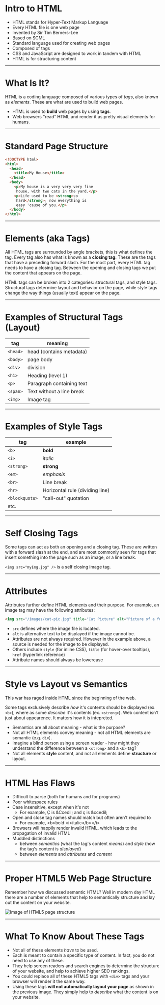 # Intro to HTML

* HTML stands for Hyper-Text Markup Language
* Every HTML file is one web page
* Invented by Sir Tim Berners-Lee
* Based on SGML
* Standard language used for creating web pages
* Composed of tags
* CSS and JavaScript are designed to work in tandem with HTML
* HTML is for structuring content

---

# What Is It?

HTML is a coding language composed of various types of *tags*, also known as *elements*. These are what are used to build web pages.

* HTML is used to **build** web pages by using **tags**.
* Web browsers "read" HTML and render it as pretty visual elements for humans.

---

# Standard Page Structure

```html
<!DOCTYPE html>
<html>
  <head>
    <title>My House</title>
  </head>
  <body>
    <p>My house is a very very very fine
     house, with two cats in the yard.</p>
    <p>Life used to be <strong>so
     hard</strong>; now everything is
     easy 'cause of you.</p>
  </body>
</html>
```

---

# Elements (aka Tags)

All HTML tags are surrounded by angle brackets, this is what defines the tag. Every tag also has what is known as a **closing tag**. These are the tags that have a preceding forward slash. For the most part, every HTML tag needs to have a closing tag. Between the opening and closing tags we put the content that appears on the page.

HTML tags can be broken into 2 categories: structural tags, and style tags. Structural tags determine layout and behavior on the page, while style tags change the way things (usually text) appear on the page.

---

# Examples of Structural Tags (Layout)

| tag      | meaning                   |
|----------|---------------------------|
| `<head>`  | head (contains metadata)  |
| `<body>`  | page body                 |
| `<div>`   | division                  |
| `<h1>`    | Heading (level 1)         |
| `<p>`     | Paragraph containing text |
| `<span>`  | Text without a line break |
| `<img>`   | Image tag                 |

---

# Examples of Style Tags

| tag                  | example                         |
|----------------------|---------------------------------|
| `<b>`                 | <b>bold</b>                     |
| `<i>`                 | <i>italic</i>                   |
| `<strong>`            | <strong>strong</strong>         |
| `<em>`                | <em>emphasis</em>               |
| `<br>`                | Line break                      |
| `<hr>`                | Horizontal rule (dividing line) |
| `<blockquote>`        | "call-out" quotation            |
| etc.                 |                                 |

---

# Self Closing Tags

Some tags can act as both an opening and a closing tag. These are written with a forward slash at the end, and are most commonly seen for tags that insert something into the page such as an image, or a line break.

`<img src="myImg.jpg" />` is a self closing image tag.

---

# Attributes

Attributes further define HTML elements and their purpose. For example, an image tag may have the following attributes:

```html
<img src="/images/cat-pic.jpg" title="Cat Picture" alt="Picture of a fuzzy cat">
```

* `src` defines where the image file is located.
* `alt` is alternative text to be displayed if the image cannot be.
* Attributes are not always required. However in the example above, a source is needed for the image to be displayed.
* Others include `style` (for inline CSS), `title` (for hover-over tooltips), `href` (hyperlink reference)
* Attribute names should always be lowercase

---

# Style vs Layout vs Semantics

This war has raged inside HTML since the beginning of the web.

Some tags exclusively describe _how_ it's contents should be displayed (ex. `<b>`), where as some _describe_ it's contents (ex. `<strong>`). Web content isn't just about appearence. It matters how it is intepreted.

* Semantics are all about meaning - what is the purpose?
* Not all HTML elements convey meaning - not all HTML elements are semantic (e.g. `div`).
* Imagine a blind person using a screen reader - how might they understand the difference between a `<strong>` and a `<b>` tag?
* Not all elements **style** content, and not all elements define **structure** or layout.

---

# HTML Has Flaws

* Difficult to parse (both for humans and for programs)
* Poor whitespace rules
* Case insensitive, except when it's not
  * For example, Ç is &amp;Ccedil; and ç is &amp;ccedil;
* Open and close tag names should match but often aren't required to
  * For example, &lt;b>bold &lt;i>italic&lt;/b>&lt;/i>
* Browsers will happily render invalid HTML, which leads to the propagation of invalid HTML
* Muddled distinctions
  * between *semantics* (what the tag's content *means*) and *style* (how the tag's content is *displayed*)
  * between *elements* and *attributes* and *content*

---

# Proper HTML5 Web Page Structure

Remember how we discussed semantic HTML? Well in modern day HTML there are a number of elements that help to semantically structure and lay out the content on your website.

![Image of HTML5 page structure](https://i.pinimg.com/originals/46/e2/1c/46e21c46e7001fca6554cd45562268fa.jpg "HTML Page Structure")

---

# What To Know About These Tags

* Not all of these elements *have* to be used. 
* Each is meant to contain a specific type of content. In fact, you do not need to use any of these.
* They help screen readers and search engines to determine the structure of your website, and help to achieve higher SEO rankings.
* You could replace all of these HTML5 tags with `<div>` tags and your browser will render it the same way.
* Using these tags **will not automatically layout your page** as shown in the previous image. They simply help to *describe* what the content is on your website.
